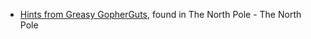* [Hints from Greasy GopherGuts](#Hints-for-Objective-2:-Where-in-the-World-is-Caramel-Santaigo?), found in The North Pole - The North Pole
